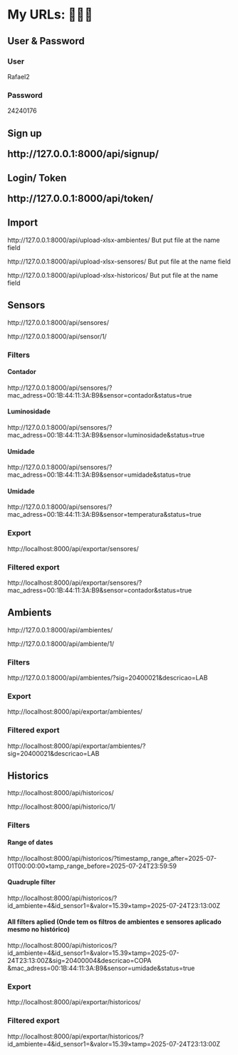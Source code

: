 <h1>My URLs: 🍥🍜🍣</h1>

<h2>User & Password</h2>
<h3>User</h3>
<p>Rafael2</p>

<h3>Password</h3>
<p>24240176</p>

<h2>Sign up</2>
<p>http://127.0.0.1:8000/api/signup/</p>



<h2>Login/ Token</2>
<p>http://127.0.0.1:8000/api/token/</p>



<h2>Import</h2>
<p>http://127.0.0.1:8000/api/upload-xlsx-ambientes/   But put file at the name field</p> 
<p>http://127.0.0.1:8000/api/upload-xlsx-sensores/   But put file at the name field</p> 
<p>http://127.0.0.1:8000/api/upload-xlsx-historicos/   But put file at the name field</p> 



<h2>Sensors</h2>
<p>http://127.0.0.1:8000/api/sensores/</p>
<p>http://127.0.0.1:8000/api/sensor/1/</p>

<h3>Filters</h3>

<h4>Contador</h4>
<p>http://127.0.0.1:8000/api/sensores/?mac_adress=00:1B:44:11:3A:B9&sensor=contador&status=true</p>

<h4>Luminosidade</h4>
<p>http://127.0.0.1:8000/api/sensores/?mac_adress=00:1B:44:11:3A:B9&sensor=luminosidade&status=true</p>

<h4>Umidade</h4>
<p>http://127.0.0.1:8000/api/sensores/?mac_adress=00:1B:44:11:3A:B9&sensor=umidade&status=true</p>

<h4>Umidade</h4>
<p>http://127.0.0.1:8000/api/sensores/?mac_adress=00:1B:44:11:3A:B9&sensor=temperatura&status=true</p>

<h3>Export</h3>
<p>http://localhost:8000/api/exportar/sensores/</p>

<h3>Filtered export</h3>
<p>http://localhost:8000/api/exportar/sensores/?mac_adress=00:1B:44:11:3A:B9&sensor=contador&status=true</p>



<h2>Ambients</h2>
<p>http://127.0.0.1:8000/api/ambientes/</p>
<p>http://127.0.0.1:8000/api/ambiente/1/</p>

<h3>Filters</h3>
<p>http://127.0.0.1:8000/api/ambientes/?sig=20400021&descricao=LAB</p>

<h3>Export</h3>
<p>http://localhost:8000/api/exportar/ambientes/</p>

<h3>Filtered export</h3>
<p>http://localhost:8000/api/exportar/ambientes/?sig=20400021&descricao=LAB</p>



<h2>Historics</h2>
<p>http://localhost:8000/api/historicos/</p>
<p>http://localhost:8000/api/historico/1/</p>

<h3>Filters</h3>

<h4>Range of dates</h4>
<p>http://localhost:8000/api/historicos/?timestamp_range_after=2025-07-01T00:00:00&timestamp_range_before=2025-07-24T23:59:59</p>

<h4>Quadruple filter</h4>
<p>http://localhost:8000/api/historicos/?id_ambiente=4&id_sensor1=&valor=15.39&timestamp=2025-07-24T23:13:00Z</p>

<h4>All filters aplied (Onde tem os filtros de ambientes e sensores aplicado mesmo no histórico)</h4>
<p>http://localhost:8000/api/historicos/?id_ambiente=4&id_sensor1=&valor=15.39&timestamp=2025-07-24T23:13:00Z&sig=20400004&descricao=COPA &mac_adress=00:1B:44:11:3A:B9&sensor=umidade&status=true</p>

<h3>Export</h3>
<p>http://localhost:8000/api/exportar/historicos/</p>

<h3>Filtered export</h3>
<p>http://localhost:8000/api/exportar/historicos/?id_ambiente=4&id_sensor1=&valor=15.39&timestamp=2025-07-24T23:13:00Z</p>
